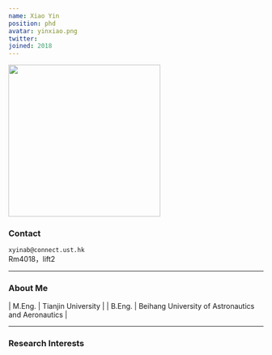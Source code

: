 ```yaml
---
name: Xiao Yin
position: phd
avatar: yinxiao.png
twitter:
joined: 2018
---
```


<img width="300" src="{{site.baseurl}}/images/people/{{page.avatar}}" data-action="zoom">

### Contact

<i class="fa fa-envelope-o"></i>  `xyinab@connect.ust.hk`<br>
<i class="fa fa-building"></i> Rm4018，lift2 <br>

<hr>

### About Me 
| M.Eng. | Tianjin University |
| B.Eng. | Beihang University of Astronautics and Aeronautics |
<hr>

### Research Interests

